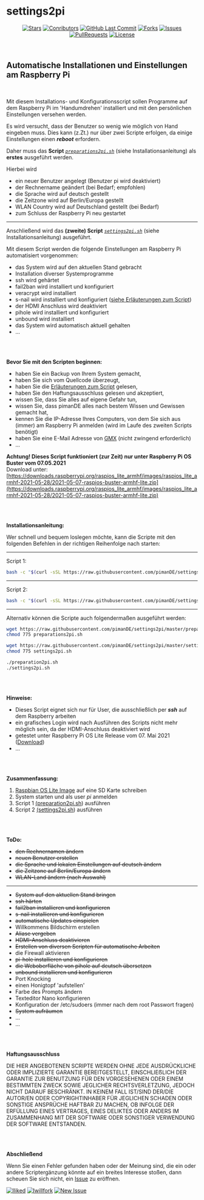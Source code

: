 # settings2pi

<center>

[![Stars](https://img.shields.io/github/stars/pimande/settings2pi?style=flat&label=Stars&color=brightgreen)](https://github.com/pimanDE/settings2pi/stargazers) [![Conributors](https://img.shields.io/github/contributors/pimande/settings2pi?style=flat&label=Mitwirkende&color=brightgreen)](https://github.com/pimanDE/settings2pi/graphs/contributors) [![GitHub Last Commit](https://img.shields.io/github/last-commit/pimanDE/settings2pi?style=flat&label=Letzte%20Änderung&color=brightgreen)](https://github.com/pimanDE/settings2pi/commit/master) [![Forks](https://img.shields.io/github/forks/pimande/settings2pi?style=flat&label=Forks&color=blue)](https://github.com/pimanDE/settings2pi/network/members) [![Issues](https://img.shields.io/github/issues/pimande/settings2pi?style=flat&label=Issues&color=yellow)](https://github.com/pimanDE/settings2pi/issues) [![PullRequests](https://img.shields.io/github/issues-pr/pimande/settings2pi?style=flat&label=Pull%20Requests&color=yellow)](https://github.com/pimanDE/settings2pi/pulls) [![License](https://img.shields.io/github/license/pimanDE/settings2pi?style=flat&label=Lizenz&color=1abc9c)](https://github.com/pimanDE/settings2pi/blob/master/LICENSE)

</center>
<br>

## Automatische Installationen und Einstellungen am Raspberry Pi


<br>

Mit diesem Installations- und Konfigurationsscript sollen Programme auf dem Raspberry Pi im 'Handumdrehen' installiert und mit den persönlichen Einstellungen versehen werden.

Es wird versucht, dass der Benutzer so wenig wie möglich von Hand eingeben muss. Dies kann (z.Zt.) nur über zwei Scripte erfolgen, da einige Einstellungen einen _**reboot**_ erfordern.

Daher muss das **Script** [_`preparations2pi.sh`_](https://raw.githubusercontent.com/pimanDE/settings2pi/master/preparations2pi.sh) (siehe Installationsanleitung) als **erstes** ausgeführt werden.

Hierbei wird


- ein neuer Benutzer angelegt (Benutzer pi wird deaktiviert)
- der Rechnername geändert (bei Bedarf; empfohlen)
- die Sprache wird auf deutsch gestellt
- die Zeitzone wird auf Berlin/Europa gestellt
- WLAN Country wird auf Deutschland gestellt (bei Bedarf)
- zum Schluss der Raspberry Pi neu gestartet

---

Anschließend wird das **(zweite) Script** [_`settings2pi.sh`_](https://raw.githubusercontent.com/pimanDE/settings2pi/master/settings2pi.sh) (siehe Installationsanleitung) ausgeführt.

Mit diesem Script werden die folgende Einstellungen am Raspberry Pi automatisiert vorgenommen:


- das System wird auf den aktuellen Stand gebracht
- Installation diverser Systemprogramme
- ssh wird gehärtet
- fail2ban wird installiert und konfiguriert
- veracrypt wird installiert
- s-nail wird installiert und konfiguriert ([siehe Erläuterungen zum Script](https://github.com/pimanDE/settings2pi/blob/master/Dokumentation/Erläuterungen%20zum%20Script.md))
- der HDMI Anschluss wird deaktiviert
- pihole wird installiert und konfiguriert
- unbound wird installiert
- das System wird automatisch aktuell gehalten
- ...

<br>
<br>

**Bevor Sie mit den Scripten beginnen:**

- haben Sie ein Backup von Ihrem System gemacht,
- haben Sie sich vom Quellcode überzeugt,
- haben Sie die [Erläuterungen zum Script](https://github.com/pimanDE/settings2pi/blob/master/Dokumentation/Erläuterungen%20zum%20Script.md) gelesen,
- haben Sie den Haftungsausschluss gelesen und akzeptiert,
- wissen Sie, dass Sie alles auf eigene Gefahr tun,
- wissen Sie, dass pimanDE alles nach bestem Wissen und Gewissen gemacht hat,
- kennen Sie die IP-Adresse Ihres Computers, von dem Sie sich aus (immer) am Raspberry Pi anmelden (wird im Laufe des zweiten Scripts benötigt)
- haben Sie eine E-Mail Adresse von [GMX](https://www.gmx.net) (nicht zwingend erforderlich)
- ...

**Achtung! Dieses Script funktioniert (zur Zeit) nur unter Raspberry Pi OS Buster vom 07.05.2021**
<br>
Download unter: [https://downloads.raspberrypi.org/raspios_lite_armhf/images/raspios_lite_armhf-2021-05-28/2021-05-07-raspios-buster-armhf-lite.zip](https://downloads.raspberrypi.org/raspios_lite_armhf/images/raspios_lite_armhf-2021-05-28/2021-05-07-raspios-buster-armhf-lite.zip) 
<br>

<br>
<br>

**Installationsanleitung:**

Wer schnell und bequem loslegen möchte, kann die Scripte mit den folgenden Befehlen in der richtigen Reihenfolge nach starten:

---
Script 1:
```bash
bash -c "$(curl -sSL https://raw.githubusercontent.com/pimanDE/settings2pi/master/preparations2pi.sh)"
```
---
Script 2:
```bash
bash -c "$(curl -sSL https://raw.githubusercontent.com/pimanDE/settings2pi/master/settings2pi.sh)"
```

---

Alternativ können die Scripte auch folgendermaßen ausgeführt werden:

```bash
wget https://raw.githubusercontent.com/pimanDE/settings2pi/master/preparations2pi.sh
chmod 775 preparations2pi.sh

wget https://raw.githubusercontent.com/pimanDE/settings2pi/master/settings2pi.sh
chmod 775 settings2pi.sh

./preparation2pi.sh
./settings2pi.sh
```

<br>
<br>

**Hinweise:**

- Dieses Script eignet sich nur für User, die ausschließlich per _**ssh**_ auf dem Raspberry arbeiten
- ein grafisches Login wird nach Ausführen des Scripts nicht mehr möglich sein, da der HDMI-Anschluss deaktiviert wird
- getestet unter Raspberry Pi OS Lite Release vom 07. Mai 2021 ([Download](https://downloads.raspberrypi.org/raspios_lite_armhf/images/raspios_lite_armhf-2021-05-28/2021-05-07-raspios-buster-armhf-lite.zip))
- ...

<br>
<br>

**Zusammenfassung:**

1. [Raspbian OS Lite Image](https://downloads.raspberrypi.org/raspios_lite_armhf/images/raspios_lite_armhf-2021-05-28/2021-05-07-raspios-buster-armhf-lite.zip) auf eine SD Karte schreiben
2. System starten und als user *pi* anmelden
4. Script 1 [(preparation2pi.sh](https://raw.githubusercontent.com/pimanDE/settings2pi/master/preparation2pi.sh)) ausführen
5. Script 2 [(settings2pi.sh](https://raw.githubusercontent.com/pimanDE/settings2pi/master/settings2pi.sh)) ausführen

<br>
<br>

**ToDo:**

- ~~den Rechnernamen ändern~~
- ~~neuen Benutzer erstellen~~
- ~~die Sprache und lokalen Einstellungen auf deutsch ändern~~
- ~~die Zeitzone auf Berlin/Europa ändern~~
- ~~WLAN-Land ändern (nach Auswahl)~~
---
- ~~System auf den aktuellen Stand bringen~~
- ~~ssh härten~~
- ~~fail2ban installieren und konfigurieren~~
- ~~s-nail installieren und konfigurieren~~
- ~~automatische Updates einspielen~~
- Willkommens Bildschirm erstellen
- ~~Aliase vergeben~~
- ~~HDMI-Anschluss deaktivieren~~
- ~~Erstellen von diversen Scripten für automatische Arbeiten~~
- die Firewall aktivieren
- ~~pi-hole installieren und konfigurieren~~
- ~~die Weboberfläche von pihole auf deutsch übersetzen~~
- ~~unbound installieren und konfigurieren~~
- Port Knocking
- einen Honigtopf 'aufstellen'
- Farbe des Prompts ändern
- Texteditor Nano konfigurieren
- Konfiguration der /etc/sudoers (immer nach dem root Passwort fragen)
- ~~System aufräumen~~
- ...
- ...

<br>
<br>

**Haftungsausschluss**

DIE HIER ANGEBOTENEN SCRIPTE WERDEN OHNE JEDE AUSDRÜCKLICHE ODER IMPLIZIERTE GARANTIE BEREITGESTELLT, EINSCHLIEẞLICH DER GARANTIE ZUR BENUTZUNG FÜR DEN VORGESEHENEN ODER EINEM BESTIMMTEN ZWECK SOWIE JEGLICHER RECHTSVERLETZUNG, JEDOCH NICHT DARAUF BESCHRÄNKT. IN KEINEM FALL IST/SIND DER/DIE AUTOR/EN ODER COPYRIGHTINHABER FÜR JEGLICHEN SCHADEN ODER SONSTIGE ANSPRÜCHE HAFTBAR ZU MACHEN, OB INFOLGE DER ERFÜLLUNG EINES VERTRAGES, EINES DELIKTES ODER ANDERS IM ZUSAMMENHANG MIT DER SOFTWARE ODER SONSTIGER VERWENDUNG DER SOFTWARE ENTSTANDEN.

<br>
<br>

**Abschließend**

Wenn Sie einen Fehler gefunden haben oder der Meinung sind, die ein oder andere Scriptergänzung könnte auf ein breites Interesse stoßen, dann scheuen Sie sich nicht, ein [Issue](https://github.com/login?return_to=https%3A%2F%2Fgithub.com%2FpimanDE%2Fsettings2pi%2Fissues%2Fnew) zu eröffnen.

[![Iliked](https://img.shields.io/badge/Star-Wenn%20Ihnen%20das%20Projekt%20gefällt-%23FF0000.svg?&style=flat&label=Star&color=brightgreen)](https://github.com/login?return_to=%2FpimanDE%2Fsettings2pi) [![Iwillfork](https://img.shields.io/badge/Fork-Wenn%20Sie%20es%20interessant%20finden-%23FF0000.svg?&style=flat&label=Fork&color=blue)](https://github.com/login?return_to=https%3A%2F%2Fgithub.com%2FpimanDE%2Fsettings2pi%2Ffork) [![New Issue](https://img.shields.io/badge/Query-Wenn%20Sie%20Fragen%20haben-%23FF0000.svg?&style=flat&label=Query&color=orange)](https://github.com/login?return_to=https%3A%2F%2Fgithub.com%2FpimanDE%2Fsettings2pi%2Fissues%2Fnew)
